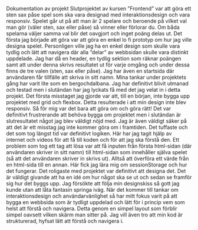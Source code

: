 Dokumentation av projekt 
Slutprojektet av kursen ”Frontend” var att göra ett sten sax påse spel som ska vara designad med interaktionsdesign och vara responsiv. Spelet går ut på att man är 2 spelare och beroende på vilket val man gör (väler sten, sax eller påse) så vinner eller förlorar du. Om båda spelarna väljer samma val blir det oavgjort och inget poäng delas ut. 
Det första jag började att göra var att göra en enkel lo fi prototyp om hur jag ville designa spelet. Personligen ville jag ha en enkel design som skulle vara tydlig och lätt att navigera där alla ”delar” av webbsidan skulle vara distinkt uppdelade. Jag har då en header, en tydlig sektion som räknar poängen samt att under denna skrivs resultatet ut för varje omgång och under dessa finns de tre valen (sten, sax eller påse). Jag har även en startsida där användaren får tillfälle att skriva in sitt namn. 
Mina tankar under projektets gång har varit lite som en bergochdalbana. Jag har definitivt blivit utmanad och testad men i slutändan har jag lyckats få med det jag velat in i detta projekt. Det första misstaget jag gjorde var att, till en början, inte bygga upp projektet med grid och flexbox. Detta resulterade i att min design inte blev responsiv. Så för mig var det bara att göra om och göra rätt! Det var definitivt frustrerande att behöva bygga om projektet men i slutändan är slutresultatet något jag blev väldigt nöjd med. Jag är även väldigt säker på att det är ett misstag jag inte kommer göra om i framtiden. 
Det tuffaste och det som tog längst tid var definitivt logiken. Här har jag tagit hjälp av internet och videos för att få till koden och för att jag ska förstå den. Ett problem som tog ett tag att lösa var att få inputen från första html-sidan (där användaren skriver in sitt namn) till html-sidan som innehåller själva spelet (så att det användaren skriver in skrivs ut). Alltså att överföra ett värde från en html-sida till en annan. Här fick jag lära mig om sessionStorage och hur det fungerar. 
Det roligaste med projektet var definitivt att designa det. Det är väldigt givande att ha en idé om hur något ska se ut och sedan se framför sig hur det byggs upp. Jag försökte att följa min designskiss så gott jag kunde utan att låta fantasin springa iväg. 
När det kommer till tankar om interaktionsdesign och användarvänlighet så har mitt fokus varit på att bygga en webbsida som är tydligt uppdelad och lätt för i princip vem som helst att förstå och navigera. Detta genom en simpel layout som förblir simpel oavsett vilken skärm man sitter på. Jag vill även tro att min kod är strukturerad, hyfsat lätt att förstå och navigera i. 
